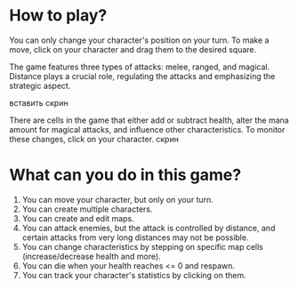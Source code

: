 # How to play?

You can only change your character's position on your turn. To make a move, click on your character and drag them to the desired square.

The game features three types of attacks: melee, ranged, and magical. Distance plays a crucial role, regulating the attacks and emphasizing the strategic aspect.

вставить скрин


There are cells in the game that either add or subtract health, alter the mana amount for magical attacks, and influence other characteristics. To monitor these changes, click on your character.
скрин

# What can you do in this game?
1. You can move your character, but only on your turn.
2. You can create multiple characters.
3. You can create and edit maps.
4. You can attack enemies, but the attack is controlled by distance, and certain attacks from very long distances may not be possible.
5. You can change characteristics by stepping on specific map cells (increase/decrease health and more).
6. You can die when your health reaches <= 0 and respawn.
7. You can track your character's statistics by clicking on them.